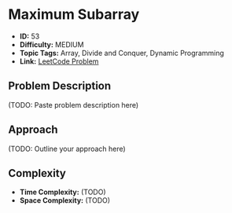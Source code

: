 # Maximum Subarray

- **ID:** 53
- **Difficulty:** MEDIUM
- **Topic Tags:** Array, Divide and Conquer, Dynamic Programming
- **Link:** [LeetCode Problem](https://leetcode.com/problems/maximum-subarray/description/)

## Problem Description

(TODO: Paste problem description here)

## Approach

(TODO: Outline your approach here)

## Complexity

- **Time Complexity:** (TODO)
- **Space Complexity:** (TODO)
